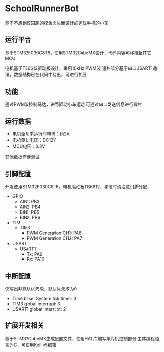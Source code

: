 # SchoolRunnerBot
基于不想跑校园跑的摸鱼念头而设计的运载手机的小车

## 运行平台
基于STM32F030C8T6，使用STM32CubeMX设计，代码内容可移植至其它MCU

电机基于TB6612驱动板设计，采用10kHz PWM波
遥控部分基于串口USART1通讯，数据结构已在代码中给出，可进行扩展

## 功能
通过PWM波控制马达，进而驱动小车运动
可通过串口发送信息进行操控

## 运行数据
- 电机全功率运行时电流：约2A
- 电机驱动电压：DC12V
- MCU电压：3.3V

其他数据有待测试

## 引脚配置
开发使用STM32F030C8T6，电机驱动板TB6612，移植时请注意引脚分配，
- GPIO
    - AIN1: PB3
    - AIN2: PB4
    - BIN1: PB5
    - BIN2: PB6
- TIM
    - TIM3
        - PWM Generation CH1: PA6
        - PWM Generation CH2: PA7
- USART
    - USART1
        - Tx: PA9
        - Rx: PA10

## 中断配置
仅写出非默认优先级，默认优先级为0
- Time base: System tick timer: 3
- TIM3 global interrupt: 3
- USART1 global interrupt: 2

## 扩展开发相关
基于STM32CubeMX生成配置文件，使用HAL库编写单片机控制部分
主体编程语言为C，可使用Keil v5编辑
